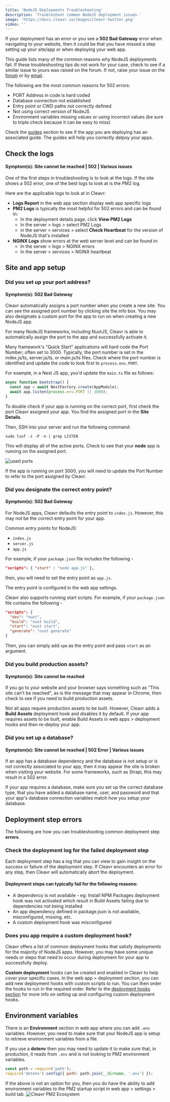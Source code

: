 ```yaml
---
title: 'NodeJS Deployments Troubleshooting'
description: 'Troubleshoot common NodeJS deployment issues.'
image: 'https://docs.cleavr.io/images/cleavr-twitter.png'
video: ''
---
```


If your deployment has an error or you see a **502 Bad Gateway** error when navigating to your website, then it could be that 
you have missed a step setting up your site/app or when deploying your web app. 

<base-info>
This guide lists many of the common reasons why NodeJS deployments fail. If these troubleshooting tips do not work for 
your case, check to see if a similar issue to yours was raised on the forum. If not, raise your 
issue on the <a href="https://forum.cleavr.io/">forum</a> or by <a href="mailto:hello@cleavr.io">email</a>. 
</base-info>

The following are the most common reasons for 502 errors: 

- PORT Address in code is hard coded
- Database connection not established
- Entry point or CWD paths not correctly defined
- Not using correct version of NodeJS 
- Environment variables missing values or using incorrect values (be sure to triple check because it can be easy to miss)

<base-point>
Check the <a href="/guides">guides</a> section to see if the app you are deploying has an associated guide. The guides will help you
correctly delpoy your apps. 
</base-point>

## Check the logs
#### Symptom(s): Site cannot be reached  | 502 | Various issues

One of the first steps in troubleshooting is to look at the logs. If the site shows a 502 error, one of the best logs to look at is the PM2 log. 

Here are the applicable logs to look at in Cleavr: 
- **Logs Report** in the web app section display web app specific logs
- **PM2 Logs** is typically the most helpful for 502 errors and can be found in: 
    - In the deployment details page, click **View PM2 Logs**
    - In the server > logs > select PM2 Logs
    - in the server > services > select **Check Heartbeat** for the version of NodeJS that's installed
- **NGINX Logs** show errors at the web server level and can be found in: 
    - In the server > logs > NGINX errors
    - In the server > services > NGINX heartbeat

## Site and app setup

### Did you set up your port address? 
#### Symptom(s): 502 Bad Gateway

Cleavr automatically assigns a port number when you create a new site. You can see the assigned port number by clicking site the info box. You may also desiginate a custom port for the app to run on when creating a new NodeJS app.

For many NodeJS frameworks, including NuxtJS, Cleavr is able to automatically assign the port to the app and successfully activate it. 

Many framework's "Quick Start" applications will hard code the Port Number; often set to 3000. Typically, the port number is set in the index.js/ts, 
server.js/ts, or main.js/ts files. Check where the port number is identified and update the code to look first to `process.env.PORT`. 

For example, in a Nest JS app, you'd update the `main.ts` file as follows: 

```typescript
async function bootstrap() {
  const app = await NestFactory.create(AppModule);
  await app.listen(process.env.PORT || 3000);
}
```

To double check if your app is running on the correct port, first check the port Cleavr assigned your app. You find the assigned port in the **Site Details**. 

Then, SSH into your server and run the following command:

```bashscript
sudo lsof -i -P -n | grep LISTEN
```

This will display all of the active ports. Check to see that your **node** app is running on the assigned port. 

![used ports](/images/used-ports.png)

If the app is running on port 3000, you will need to update the Port Number to refer to the port assigned by Cleavr. 

### Did you designate the correct entry point?
#### Symptom(s): 502 Bad Gateway 

For NodeJS apps, Cleavr defaults the entry point to `index.js`. However, this may not be the correct entry point for your app. 

Common entry points for NodeJS:

- `index.js`
- `server.js`
- `app.js`

For example, if your `package.json` file includes the following - 

```json
"scripts": { "start" : "node app.js" },
```

then, you will need to set the entry point as `app.js`.

The entry point is configured in the web app settings. 

Cleavr also supports running start scripts. For example, if your `package.json` file contains the following -

```json
"scripts": {
  "dev": "nuxt",
  "build": "nuxt build",
  "start": "nuxt start",
  "generate": "nuxt generate"
}
```

Then, you can simply add `npm` as the entry point and pass `start` as an argument. 

### Did you build production assets?
#### Symptom(s): Site cannot be reached 

If you go to your website and your browser says something such as "This site can't be reached", as is the message that may 
appear in Chrome, then check to see if you need to build production assets.

Not all apps require production assets to be built. However, Cleavr adds a **Build Assets** deployment hook and disables 
it by default. If your app requires assets to be built, enable Build Assets in web apps > deployment hooks and then re-deploy your app. 

### Did you set up a database?

#### Symptom(s): Site cannot be reached  | 502 Error | Various issues

If an app has a database dependency and the database is not setup or is not correctly associated to your app, then it may 
appear the site is broken when visiting your website. For some frameworks, such as Strapi, this may result in a 502 error. 

If your app requires a database, make sure you set up the correct database type, that you have added a database name, user, 
and password and that your app's database connection variables match how you setup your database. 

## Deployment step errors
The following are how you can troubleshooting common deployment step **errors**. 

### Check the deployment log for the failed deployment step

Each deployment step has a log that you can view to gain insight on the success or failure of the deployment step. 
If Cleavr encounters an error for any step, then Cleavr will automatically abort the deployment. 

#### Deployment steps can typically fail for the following reasons: 

- A dependency is not available - eg: Install NPM Packages deployment hook was not activated which result in Build Assets failing due to dependencies not being installed
- An app dependency defined in package.json is not available, misconfigured, missing, etc. 
- A custom deployment hook was misconfigured

### Does you app require a custom deployment hook? 
Cleavr offers a list of common deployment hooks that satisfy deployments for the majority of NodeJS apps. However, you may 
have some unique needs or steps that need to occur during deployment for your app to successfully deploy. 

**Custom deployment** hooks can be created and enabled in Cleavr to help cover your specific cases. In the web app > deployment 
section, you can add new deployment hooks with custom scripts to run. You can then order the hooks to run in the required order. 
Refer to the [deployment hooks section](/deployment-hooks) for more info on setting up and configuring custom deployment hooks. 

## Environment variables

There is an **Environment** section in web app where you can add `.env` variables. However, you need to make sure that your NodeJS app is setup to 
retrieve environment variables from a file. 

If you use a **dotenv** then you may need to update it to make sure that, in production, it reads from `.env` and is not looking to PM2 environment variables. 

```javascript
const path = require('path'); 
require('dotenv').config({ path: path.join(__dirname, '.env') });
``` 

If the above is not an option for you, then you do have the ability to add environment variables to the PM2 startup script in web app > settings > build tab.
![Cleavr PM2 Ecosystem](/images/deployment/cleavr-pm2-ecosystem.png)
